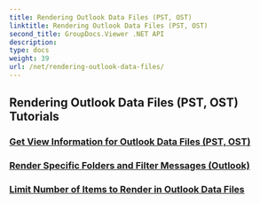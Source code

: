 ```yaml
---
title: Rendering Outlook Data Files (PST, OST)
linktitle: Rendering Outlook Data Files (PST, OST)
second_title: GroupDocs.Viewer .NET API
description: 
type: docs
weight: 39
url: /net/rendering-outlook-data-files/
---
```


## Rendering Outlook Data Files (PST, OST) Tutorials
### [Get View Information for Outlook Data Files (PST, OST)](./get-view-info-outlook-data-file/)
### [Render Specific Folders and Filter Messages (Outlook)](./render-specific-folders-and-filter-messages-outlook/)
### [Limit Number of Items to Render in Outlook Data Files](./limit-items-to-render-outlook-data-files/)